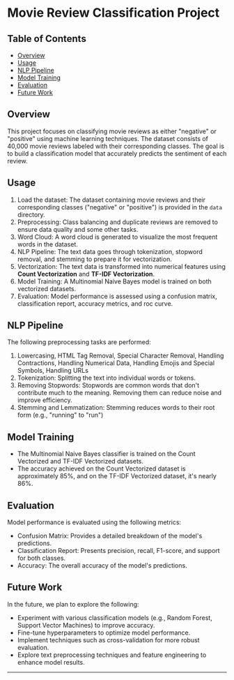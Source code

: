 # Movie Review Classification Project

## Table of Contents

- [Overview](#overview)
- [Usage](#usage)
- [NLP Pipeline](#nlp-pipeline)
- [Model Training](#model-training)
- [Evaluation](#evaluation)
- [Future Work](#future-work)

## Overview

This project focuses on classifying movie reviews as either "negative" or "positive" using machine learning techniques. The dataset consists of 40,000 movie reviews labeled with their corresponding classes. The goal is to build a classification model that accurately predicts the sentiment of each review.

## Usage

1. Load the dataset: The dataset containing movie reviews and their corresponding classes ("negative" or "positive") is provided in the `data` directory.
2. Preprocessing: Class balancing and duplicate reviews are removed to ensure data quality and some other tasks.
3. Word Cloud: A word cloud is generated to visualize the most frequent words in the dataset.
4. NLP Pipeline: The text data goes through tokenization, stopword removal, and stemming to prepare it for vectorization.
5. Vectorization: The text data is transformed into numerical features using **Count Vectorization** and **TF-IDF Vectorization**.
6. Model Training: A Multinomial Naive Bayes model is trained on both vectorized datasets.
7. Evaluation: Model performance is assessed using a confusion matrix, classification report, accuracy metrics, and roc curve.

## NLP Pipeline

The following preprocessing tasks are performed:

1. Lowercasing, HTML Tag Removal, Special Character Removal, Handling Contractions, Handling Numerical Data, Handling Emojis and Special Symbols, Handling URLs 
2. Tokenization: Splitting the text into individual words or tokens.
3. Removing Stopwords: Stopwords are common words that don't contribute much to the meaning. Removing them can reduce noise and improve efficiency.
4. Stemming and Lemmatization: Stemming reduces words to their root form (e.g., "running" to "run")

## Model Training

- The Multinomial Naive Bayes classifier is trained on  the Count Vectorized and TF-IDF Vectorized datasets.
- The accuracy achieved on the Count Vectorized dataset is approximately 85%, and on the TF-IDF Vectorized dataset, it's nearly 86%.

## Evaluation

Model performance is evaluated using the following metrics:

- Confusion Matrix: Provides a detailed breakdown of the model's predictions.
- Classification Report: Presents precision, recall, F1-score, and support for both classes.
- Accuracy: The overall accuracy of the model's predictions.

## Future Work

In the future, we plan to explore the following:

- Experiment with various classification models (e.g., Random Forest, Support Vector Machines) to improve accuracy.
- Fine-tune hyperparameters to optimize model performance.
- Implement techniques such as cross-validation for more robust evaluation.
- Explore text preprocessing techniques and feature engineering to enhance model results.

---
